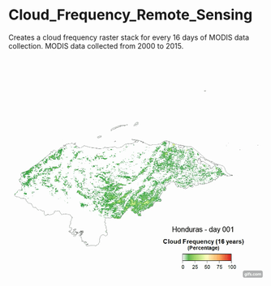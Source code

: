 # Cloud_Frequency_Remote_Sensing

Creates a cloud frequency raster stack for every 16 days of MODIS data collection. MODIS data collected from 2000 to 2015.


<p align="center">
  <img src="https://github.com/geolime/Cloud_Frequency_Remote_Sensing/blob/master/honduras.gif">
 </p>
